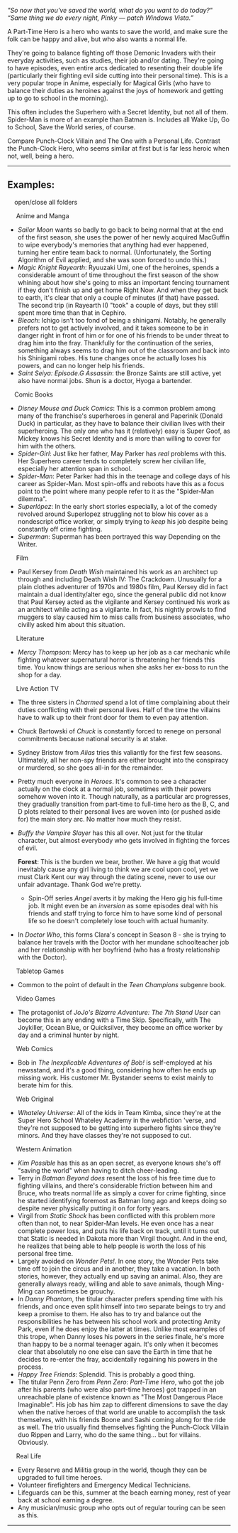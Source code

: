 _"So now that you've saved the world, what do you want to do today?"  
“Same thing we do every night, Pinky — patch Windows Vista.”_

A Part-Time Hero is a hero who wants to save the world, and make sure the folk can be happy and alive, but who also wants a normal life.

They're going to balance fighting off those Demonic Invaders with their everyday activities, such as studies, their job and/or dating. They're going to have episodes, even entire arcs dedicated to resenting their double life (particularly their fighting evil side cutting into their personal time). This is a very popular trope in Anime, especially for Magical Girls (who have to balance their duties as heroines against the joys of homework and getting up to go to school in the morning).

This often includes the Superhero with a Secret Identity, but not all of them. Spider-Man is more of an example than Batman is. Includes all Wake Up, Go to School, Save the World series, of course.

Compare Punch-Clock Villain and The One with a Personal Life. Contrast the Punch-Clock Hero, who seems similar at first but is far less heroic when not, well, being a hero.

___

## Examples:

    open/close all folders 

     Anime and Manga  

-   _Sailor Moon_ wants so badly to go back to being normal that at the end of the first season, she uses the power of her newly acquired MacGuffin to wipe everybody's memories that anything had ever happened, turning her entire team back to normal. (Unfortunately, the Sorting Algorithm of Evil applied, and she was soon forced to undo this.)
-   _Magic Knight Rayearth_: Ryuuzaki Umi, one of the heroines, spends a considerable amount of time throughout the first season of the show whining about how she's going to miss an important fencing tournament if they don't finish up and get home Right Now. And when they get back to earth, it's clear that only a couple of minutes (if that) have passed. The second trip (in Rayearth II) "took" a couple of days, but they still spent more time than that in Cephiro.
-   _Bleach_: Ichigo isn't too fond of being a shinigami. Notably, he generally prefers not to get actively involved, and it takes someone to be in danger right in front of him or for one of his friends to be under threat to drag him into the fray. Thankfully for the continuation of the series, something always seems to drag him out of the classroom and back into his Shinigami robes. His tune changes once he actually loses his powers, and can no longer help his friends.
-   _Saint Seiya: Episode.G Assassin_: the Bronze Saints are still active, yet also have normal jobs. Shun is a doctor, Hyoga a bartender.

    Comic Books 

-   _Disney Mouse and Duck Comics_: This is a common problem among many of the franchise's superheroes in general and Paperinik (Donald Duck) in particular, as they have to balance their civilian lives with their superheroing. The only one who has it (relatively) easy is Super Goof, as Mickey knows his Secret Identity and is more than willing to cover for him with the others.
-   _Spider-Girl_: Just like her father, May Parker has _real_ problems with this. Her Superhero career tends to completely screw her civilian life, especially her attention span in school.
-   _Spider-Man_: Peter Parker had this in the teenage and college days of his career as Spider-Man. Most spin-offs and reboots have this as a focus point to the point where many people refer to it as the "Spider-Man dilemma".
-   _Superlópez_: In the early short stories especially, a lot of the comedy revolved around Superlopez struggling not to blow his cover as a nondescript office worker, or simply trying to _keep_ his job despite being constantly off crime fighting.
-   _Superman_: Superman has been portrayed this way Depending on the Writer.

     Film  

-   Paul Kersey from _Death Wish_ maintained his work as an architect up through and including Death Wish IV: The Crackdown. Unusually for a plain clothes adventurer of 1970s and 1980s film, Paul Kersey did in fact maintain a dual identity/alter ego, since the general public did not know that Paul Kersey acted as the vigilante and Kersey continued his work as an architect while acting as a vigilante. In fact, his nightly prowls to find muggers to slay caused him to miss calls from business associates, who civilly asked him about this situation.

     Literature  

-   _Mercy Thompson_: Mercy has to keep up her job as a car mechanic while fighting whatever supernatural horror is threatening her friends this time. You know things are serious when she asks her ex-boss to run the shop for a day.

     Live Action TV  

-   The three sisters in _Charmed_ spend a lot of time complaining about their duties conflicting with their personal lives. Half of the time the villains have to walk up to their front door for them to even pay attention.
-   Chuck Bartowski of _Chuck_ is constantly forced to renege on personal commitments because national security is at stake.
-   Sydney Bristow from _Alias_ tries this valiantly for the first few seasons. Ultimately, all her non-spy friends are either brought into the conspiracy or murdered, so she goes all-in for the remainder.
-   Pretty much everyone in _Heroes_. It's common to see a character actually on the clock at a normal job, sometimes with their powers somehow woven into it. Though naturally, as a particular arc progresses, they gradually transition from part-time to full-time hero as the B, C, and D plots related to their personal lives are woven into (or pushed aside for) the main story arc. No matter how much they resist.
-   _Buffy the Vampire Slayer_ has this all over. Not just for the titular character, but almost everybody who gets involved in fighting the forces of evil.
    
    **Forest**: This is the burden we bear, brother. We have a gig that would inevitably cause any girl living to think we are cool upon cool, yet we must Clark Kent our way through the dating scene, never to use our unfair advantage. Thank God we're pretty.
    
    -   Spin-Off series _Angel_ averts it by making the Hero gig his full-time job. It might even be an _inversion_ as some episodes deal with his friends and staff trying to force him to have some kind of personal life so he doesn't completely lose touch with actual humanity.
-   In _Doctor Who_, this forms Clara's concept in Season 8 - she is trying to balance her travels with the Doctor with her mundane schoolteacher job and her relationship with her boyfriend (who has a frosty relationship with the Doctor).

     Tabletop Games  

-   Common to the point of default in the _Teen Champions_ subgenre book.

     Video Games 

-   The protagonist of _JoJo's Bizarre Adventure: The 7th Stand User_ can become this in any ending with a Time Skip. Specifically, with The Joykiller, Ocean Blue, or Quicksilver, they become an office worker by day and a criminal hunter by night.

     Web Comics  

-   Bob in _The Inexplicable Adventures of Bob!_ is self-employed at his newsstand, and it's a good thing, considering how often he ends up missing work. His customer Mr. Bystander seems to exist mainly to berate him for this.

     Web Original  

-   _Whateley Universe_: All of the kids in Team Kimba, since they're at the Super Hero School Whateley Academy in the webfiction 'verse, and they're not supposed to be getting into superhero fights since they're minors. And they have classes they're not supposed to cut.

     Western Animation  

-   _Kim Possible_ has this as an open secret, as everyone knows she's off "saving the world" when having to ditch cheer-leading.
-   Terry in _Batman Beyond_ _does_ resent the loss of his free time due to fighting villains, and there's considerable friction between him and Bruce, who treats normal life as simply a cover for crime fighting, since he started identifying foremost as Batman long ago and keeps doing so despite never physically putting it on for forty years.
-   Virgil from _Static Shock_ has been conflicted with this problem more often than not, to near Spider-Man levels. He even once has a near complete power loss, and puts his life back on track, until it turns out that Static is needed in Dakota more than Virgil thought. And in the end, he realizes that being able to help people is worth the loss of his personal free time.
-   Largely avoided on _Wonder Pets!_. In one story, the Wonder Pets take time off to join the circus and in another, they take a vacation. In both stories, however, they actually end up saving an animal. Also, they are generally always ready, willing and able to save animals, though Ming-Ming can sometimes be grouchy.
-   In _Danny Phantom_, the titular character prefers spending time with his friends, and once even split himself into two separate beings to try and keep a promise to them. He also has to try and balance out the responsibilities he has between his school work and protecting Amity Park, even if he does enjoy the latter at times. Unlike most examples of this trope, when Danny loses his powers in the series finale, he's more than happy to be a normal teenager again. It's only when it becomes clear that absolutely no one else can save the Earth in time that he decides to re-enter the fray, accidentally regaining his powers in the process.
-   _Happy Tree Friends_: Splendid. This is probably a good thing.
-   The titular Penn Zero from _Penn Zero: Part-Time Hero_, who got the job after his parents (who were also part-time heroes) got trapped in an unreachable plane of existence known as "The Most Dangerous Place Imaginable". His job has him zap to different dimensions to save the day when the native heroes of that world are unable to accomplish the task themselves, with his friends Boone and Sashi coming along for the ride as well. The trio usually find themselves fighting the Punch-Clock Villain duo Rippen and Larry, who do the same thing... but for villains. Obviously.

     Real Life  

-   Every Reserve and Militia group in the world, though they can be upgraded to full time heroes.
-   Volunteer firefighters and Emergency Medical Technicians.
-   Lifeguards can be this, summer at the beach earning money, rest of year back at school earning a degree.
-   Any musician/music group who opts out of regular touring can be seen as this.

___